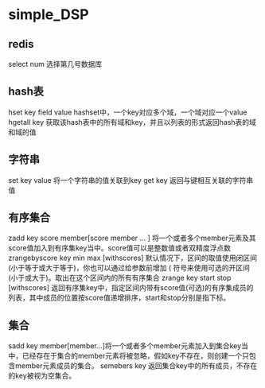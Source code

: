 # simple_DSP 
## redis 
select num  选择第几号数据库

## hash表 
hset key field value  hashset中，一个key对应多个域，一个域对应一个value
hgetall key 获取该hash表中的所有域和key，并且以列表的形式返回hash表的域和域的值

## 字符串 
set key value 将一个字符串的值关联到key
get key       返回与键相互关联的字符串值

## 有序集合 
zadd key score member[score member ... ] 将一个或者多个member元素及其score值加入到有序集key当中。score值可以是整数值或者双精度浮点数
zrangebyscore key min max [withscores]  默认情况下，区间的取值使用闭区间 (小于等于或大于等于)，你也可以通过给参数前增加 ( 符号来使用可选的开区间 (小于或大于)。取出在这个区间内的所有有序集合
zrange key start stop [withscores] 返回有序集key中，指定区间内带有score值(可选)的有序集成员的列表，其中成员的位置按score值递增排序，start和stop分别是指下标。

## 集合
sadd key member[member...]将一个或者多个member元素加入到集合key当中，已经存在于集合的member元素将被忽略，假如key不存在，则创建一个只包含member元素成员的集合。
semebers key 返回集合key中的所有成员，不存在的key被视为空集合。






